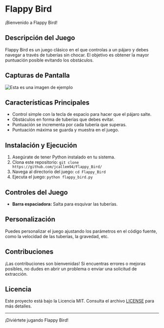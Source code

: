 # Flappy Bird

¡Bienvenido a Flappy Bird!

## Descripción del Juego
Flappy Bird es un juego clásico en el que controlas a un pájaro y debes navegar a través de tuberías sin chocar. El objetivo es obtener la mayor puntuación posible evitando los obstáculos.

## Capturas de Pantalla
![Esta es una imagen de ejemplo](https://cdn.atomix.vg/wp-content/uploads/2017/09/flappy-bird-goty.jpg)

## Características Principales
- Control simple con la tecla de espacio para hacer que el pájaro salte.
- Obstáculos en forma de tuberías que debes evitar.
- Puntuación se incrementa por cada tubería que superas.
- Puntuación máxima se guarda y muestra en el juego.

## Instalación y Ejecución
1. Asegúrate de tener Python instalado en tu sistema.
2. Clona este repositorio: `git clone https://github.com/jcallem94/Flappy_Bird/`
3. Navega al directorio del juego: `cd Flappy_Bird`
4. Ejecuta el juego: `python flappy_bird.py`

## Controles del Juego
- **Barra espaciadora:** Salta para esquivar las tuberías.

## Personalización
Puedes personalizar el juego ajustando los parámetros en el código fuente, como la velocidad de las tuberías, la gravedad, etc.

## Contribuciones
¡Las contribuciones son bienvenidas! Si encuentras errores o mejoras posibles, no dudes en abrir un problema o enviar una solicitud de extracción.

## Licencia
Este proyecto está bajo la Licencia MIT. Consulta el archivo [LICENSE](LICENSE) para más detalles.

---
¡Diviértete jugando Flappy Bird!
